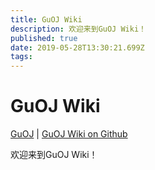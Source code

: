 ```yaml
---
title: GuOJ Wiki
description: 欢迎来到GuOJ Wiki！
published: true
date: 2019-05-28T13:30:21.699Z
tags: 
---
```


# GuOJ Wiki

[GuOJ](https://guoj.icu) | [GuOJ Wiki on Github](https://github.com/guoj-dev/GuOJ-Wiki)

欢迎来到GuOJ Wiki！
